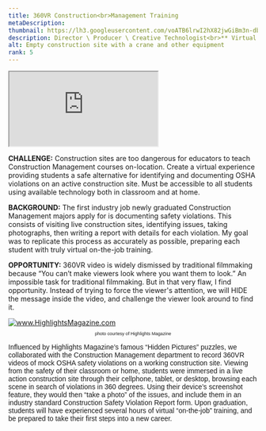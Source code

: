 ```yaml
---
title: 360VR Construction<br>Management Training
metaDescription: 
thumbnail: https://lh3.googleusercontent.com/voATB6lrwI2hX82jwGiBm3n-db1NGPZvAbQ8Og39ALXetIS_baLVg8Sa7vgOCcPZ-tcQO6MiLvRtR0bs3xyCalbmRVn6avjOLSBuNBEM2_WC5HAwq6sYGBDSgrByfqcSo5vDj5cpDQ=w2400
description: Director \ Producer \ Creative Technologist<br>** Virtual Job Training and Simulation **
alt: Empty construction site with a crane and other equipment
rank: 5
---
```



<iframe src="https://momento360.com/e/u/1f47f937e0044f1bb04db34e4df99ecf?utm_campaign=embed&utm_source=other&heading=0&pitch=0&field-of-view=60&size=small" class="youtube-iframe"></iframe>

**CHALLENGE:** Construction sites are too dangerous for educators to teach Construction Management courses on-location. Create a virtual experience providing students a safe alternative for identifying and documenting OSHA violations on an active construction site. Must be accessible to all students using available technology both in classroom and at home.

**BACKGROUND:** The first industry job newly graduated Construction Management majors apply for is documenting safety violations. This consists of visiting live construction sites, identifying issues, taking photographs, then writing a report with details for each violation. My goal was to replicate this process as accurately as possible, preparing each student with truly virtual on-the-job training.

**OPPORTUNITY:** 360VR video is widely dismissed by traditional filmmaking because “You can’t make viewers look where you want them to look.” An impossible task for traditional filmmaking. But in that very flaw, I find opportunity. Instead of trying to force the viewer's attention, we will HIDE the message inside the video, and challenge the viewer look around to find it.

<div class="row">
  <div class="col-md-3">
    <a href="https://www.highlights.com/">
     <img src="https://i.pinimg.com/originals/81/e4/fd/81e4fd7af70ca0fdd4418a16a2fa0717.jpg" alt="www.HighlightsMagazine.com"></img>
    </a>
    <p style="font-family: arial; font-size: .65em; text-align: center">photo courtesy of Highlights Magazine</p>
  </div>
  <div class="col-md-9">
    <p style="font-family:arial">Influenced by Highlights Magazine’s famous “Hidden Pictures” puzzles, we collaborated with the Construction Management department to record 360VR videos of mock OSHA safety violations on a working construction site. Viewing from the safety of their classroom or home, students were immersed in a live action construction site through their cellphone, tablet, or desktop, browsing each scene in search of violations in 360 degrees. Using their device’s screenshot feature, they would then “take a photo” of the issues, and include them in an industry standard Construction Safety Violation Report form. Upon graduation, students will have experienced several hours of virtual “on-the-job” training, and be prepared to take their first steps into a new career.</p>
  </div>
</div>
